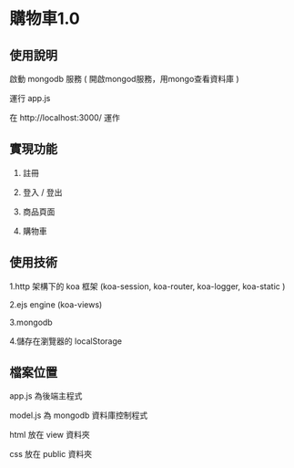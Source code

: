 # 購物車1.0

## 使用說明
啟動 mongodb 服務 ( 開啟mongod服務，用mongo查看資料庫 )

運行 app.js

在 http://localhost:3000/ 運作

## 實現功能
1. 註冊

2. 登入 / 登出

3. 商品頁面

4. 購物車

## 使用技術
1.http 架構下的 koa 框架 (koa-session, koa-router, koa-logger, koa-static )

2.ejs engine (koa-views)

3.mongodb

4.儲存在瀏覽器的 localStorage 

## 檔案位置
app.js 為後端主程式

model.js 為 mongodb 資料庫控制程式

html 放在 view 資料夾

css 放在 public 資料夾
